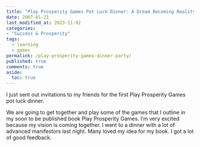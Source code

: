 ```yaml
---
title: "Play Prosperity Games Pot Luck Dinner: A Dream Becoming Reality"
date: 2007-01-21
last_modified_at: 2023-11-02
categories:
- "Success & Prosperity"
tags:
  - learning
  - games
permalink: /play-prosperity-games-dinner-party/
published: true
comments: true
aside:
  toc: true
---
```

I just sent out invitations to my friends for the first Play Prosperity Games pot luck dinner. 
<!--more-->
We are going to get together and play some of the games that I outline in my soon to be published book Play Prosperity Games. I’m very excited because my vision is coming together. I went to a dinner with a lot of advanced manifestors last night. Many loved my idea for my book. I got a lot of good feedback.
